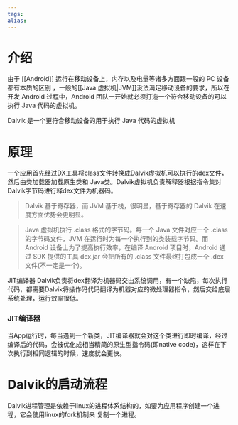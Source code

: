 ```yaml
---
tags: 
alias:
---
```

# 介绍
由于 [[Android]] 运行在移动设备上，内存以及电量等诸多方面跟一般的 PC 设备都有本质的区别 ，一般的[[Java 虚拟机|JVM]]没法满足移动设备的要求，所以在开发 Android 过程中，Android 团队一开始就必须打造一个符合移动设备的可以执行 Java 代码的虚拟机。

Dalvik 是一个更符合移动设备的用于执行 Java 代码的虚拟机

# 原理

一个应用首先经过DX工具将class文件转换成Dalvik虚拟机可以执行的dex文件，然后由类加载器加载原生类和 Java类。Dalvik虚拟机负责解释器根据指令集对Dalvik字节码进行释dex文件为机器码。

>Dalvik 基于寄存器，而 JVM 基于栈，很明显，基于寄存器的 Dalvik 在速度方面优势会更明显。

>Java 虚拟机执行 .class 格式的字节码。每一个 Java 文件对应一个 .class 的字节码文件，JVM 在运行时为每一个执行到的类装载字节码。而 Android 设备上为了提高执行效率，在编译 Android 项目时，Android 通过 SDK 提供的工具 dex.jar 会把所有的 .class 文件最终打包成一个 .dex 文件(不一定是一个)。

JIT编译器 Dalvik负责将dex翻译为机器码交由系统调用，有一个缺陷，每次执行代码，都需要Dalvik将操作码代码翻译为机器对应的微处理器指令，然后交给底层系统处理，运行效率很低。 

### JIT编译器
当App运行时，每当遇到一个新类，JIT编译器就会对这个类进行即时编译，经过编译后的代码，会被优化成相当精简的原生型指令码(即native code)，这样在下次执行到相同逻辑的时候，速度就会更快。

# Dalvik的启动流程

Dalvik进程管理是依赖于linux的进程体系结构的，如要为应用程序创建一个进程，它会使用linux的fork机制来 复制一个进程。




